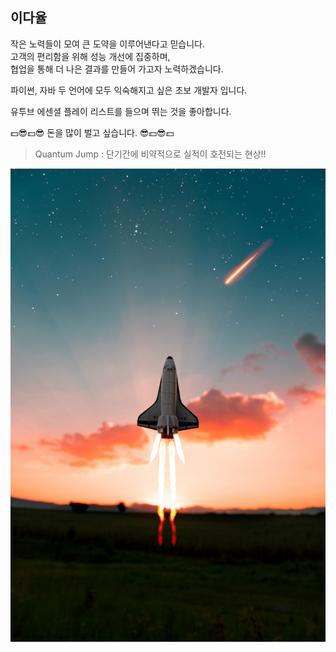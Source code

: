 <div style="center">
  <h2>이다율</h2>  
</div>

작은 노력들이 모여 큰 도약을 이루어낸다고 믿습니다. <br>
고객의 편리함을 위해 성능 개선에 집중하며, <br>
협업을 통해 더 나은 결과를 만들어 가고자 노력하겠습니다.   

파이썬, 자바 두 언어에 모두 익숙해지고 싶은 초보 개발자 입니다. 

유투브 에센셜 플레이 리스트를 들으며 뛰는 것을 좋아합니다. 

💵😎💵😎 돈을 많이 벌고 싶습니다. 😎💵😎💵


> Quantum Jump : 단기간에 비약적으로 실적이 호전되는 현상!!

![image](./spaceship.jpg)










